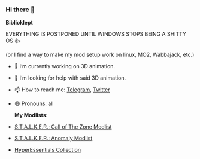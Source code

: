 ### Hi there 👋

**Biblioklept**

EVERYTHING IS POSTPONED UNTIL WINDOWS STOPS BEING A SHITTY OS 👍

(or I find a way to make my mod setup work on linux, MO2, Wabbajack, etc.)

- 🔭 I’m currently working on 3D animation.
- 🤔 I’m looking for help with said 3D animation.
- 📫 How to reach me: [Telegram](https://t.me/biblioklept), [Twitter](https://twitter.com/bookstealing)
- 😄 Pronouns: all

  **My Modlists:**

- [S.T.A.L.K.E.R.: Call of The Zone Modlist](https://biblioklept.github.io/CoTOZ)
- [S.T.A.L.K.E.R.: Anomaly Modlist](https://biblioklept.github.io/modlists/journey/)
- [HyperEssentials Collection](https://github.com/biblioklept/hyperessentials)

